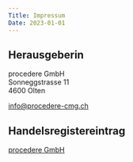 ```yaml
---
Title: Impressum
Date: 2023-01-01
---
```


## Herausgeberin

procedere GmbH\
Sonneggstrasse 11\
4600 Olten

<info@procedere-cmg.ch>

## Handelsregistereintrag

[procedere GmbH](https://so.chregister.ch/cr-portal/auszug/auszug.xhtml?uid=CHE-162.365.020)